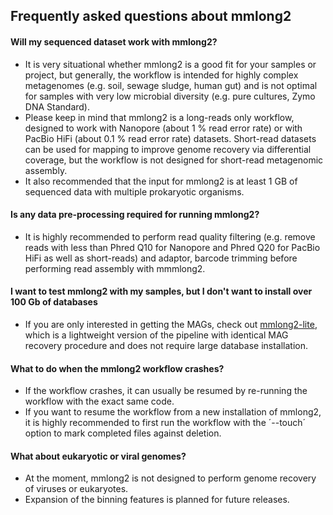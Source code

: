 ## Frequently asked questions about mmlong2

#### Will my sequenced dataset work with mmlong2?
* It is very situational whether mmlong2 is a good fit for your samples or project, but generally, the workflow is intended for highly complex metagenomes (e.g. soil, sewage sludge, human gut) and is not optimal for samples with very low microbial diversity (e.g. pure cultures, Zymo DNA Standard).
* Please keep in mind that mmlong2 is a long-reads only workflow, designed to work with Nanopore (about 1 % read error rate) or with PacBio HiFi (about 0.1 % read error rate) datasets. Short-read datasets can be used for mapping to improve genome recovery via differential coverage, but the workflow is not designed for short-read metagenomic assembly.
* It also recommended that the input for mmlong2 is at least 1 GB of sequenced data with multiple prokaryotic organisms.

#### Is any data pre-processing required for running mmlong2?
* It is highly recommended to perform read quality filtering (e.g. remove reads with less than Phred Q10 for Nanopore and Phred Q20 for PacBio HiFi as well as short-reads) and adaptor, barcode trimming before performing read assembly with mmmlong2.

#### I want to test mmlong2 with my samples, but I don't want to install over 100 Gb of databases
* If you are only interested in getting the MAGs, check out [mmlong2-lite](https://github.com/Serka-M/mmlong2-lite), which is a lightweight version of the pipeline with identical MAG recovery procedure and does not require large database installation.

#### What to do when the mmlong2 workflow crashes?
* If the workflow crashes, it can usually be resumed by re-running the workflow with the exact same code. 
* If you want to resume the workflow from a new installation of mmlong2, it is highly recommended to first run the workflow with the ´--touch´ option to mark completed files against deletion.

#### What about eukaryotic or viral genomes?
* At the moment, mmlong2 is not designed to perform genome recovery of viruses or eukaryotes. 
* Expansion of the binning features is planned for future releases.

[//]: # (Written by Mantas Sereika)
